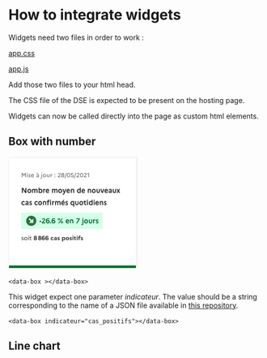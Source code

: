 # How to integrate widgets

Widgets need two files in order to work : 

[app.css](https://widgets.dashboard.covid19.data.gouv.fr/css/app.css)

[app.js](https://widgets.dashboard.covid19.data.gouv.fr/js/app.js)

Add those two files to your html head.

The CSS file of the DSE is expected to be present on the hosting page.

Widgets can now be called directly into the page as custom html elements.

## Box with number

![](screenshot-box.png)

```
<data-box ></data-box>
```

This widget expect one parameter *indicateur*. The value should be a string corresponding to the name of a JSON file available in [this repository](https://data.widgets.dashboard.covid19.data.gouv.fr/).

```
<data-box indicateur="cas_positifs"></data-box>
```

## Line chart